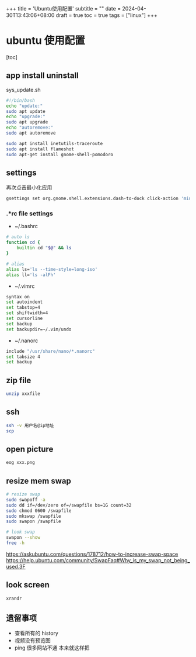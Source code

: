 +++
title = 'Ubuntu使用配置'
subtitle = ""
date = 2024-04-30T13:43:06+08:00
draft = true
toc = true
tags = ["linux"]
+++

# ubuntu 使用配置

[toc]

## app install uninstall

sys_update.sh

```bash
#!/bin/bash
echo "update:"
sudo apt update
echo "upgrade:"
sudo apt upgrade
echo "autoremove:"
sudo apt autoremove
```

```bash
sudo apt install inetutils-traceroute
sudo apt install flameshot
sudo apt-get install gnome-shell-pomodoro
```

## settings

再次点击最小化应用

```bash
gsettings set org.gnome.shell.extensions.dash-to-dock click-action 'minimize'
```

### .\*rc file settings

-   ~/.bashrc

```bash
# auto ls
function cd {
    builtin cd "$@" && ls
}

# alias
alias ls='ls --time-style=long-iso'
alias ll='ls -alFh'
```

-   ~/.vimrc

```bash
syntax on
set autoindent
set tabstop=4
set shiftwidth=4
set cursorline
set backup
set backupdir=~/.vim/undo
```

-   ~/.nanorc

```bash
include "/usr/share/nano/*.nanorc"
set tabsize 4
set backup
```

## zip file

```bash
unzip xxxfile
```

<!--
## Homebrew

https://docs.brew.sh/Homebrew-on-Linux -->

## ssh

<!-- ssh -v ubuntu@134.175.124.152 -->

```bash
ssh -v 用户名@ip地址
scp
```

## open picture

```bash
eog xxx.png
```

## resize mem swap

```bash
# resize swap
sudo swapoff -a
sudo dd if=/dev/zero of=/swapfile bs=1G count=32
sudo chmod 0600 /swapfile
sudo mkswap /swapfile
sudo swapon /swapfile

# look swap
swapon --show
free -h
```

https://askubuntu.com/questions/178712/how-to-increase-swap-space
https://help.ubuntu.com/community/SwapFaq#Why_is_my_swap_not_being_used.3F

## look screen

```bash
xrandr
```

## 遗留事项

-   查看所有的 history
-   视频没有预览图
-   ping 很多网站不通 本来就这样把
